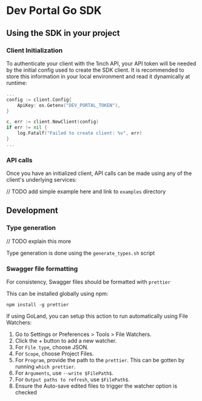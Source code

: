 # Dev Portal Go SDK

## Using the SDK in your project

### Client Initialization
To authenticate your client with the 1inch API, your API token will be needed by the initial config used to create the SDK client. It is recommended to store this information in your local environment and read it dynamically at runtime:

```go
...
config := client.Config{
    ApiKey: os.Getenv("DEV_PORTAL_TOKEN"),
}

c, err := client.NewClient(config)
if err != nil {
    log.Fatalf("Failed to create client: %v", err)
}
...
```

### API calls

Once you have an initialized client, API calls can be made using any of the client's underlying services:

// TODO add simple example here and link to `examples` directory 

## Development

### Type generation

// TODO explain this more

Type generation is done using the `generate_types.sh` script 

### Swagger file formatting
For consistency, Swagger files should be formatted with `prettier`

This can be installed globally using npm:

`npm install -g prettier`

If using GoLand, you can setup this action to run automatically using File Watchers:

1. Go to Settings or Preferences > Tools > File Watchers.
2. Click the + button to add a new watcher.
3. For `File type`, choose JSON.
4. For `Scope`, choose Project Files.
5. For `Program`, provide the path to the `prettier`. This can be gotten by running `which prettier`.
6. For `Arguments`, use `--write $FilePath$`.
7. For `Output paths to refresh`, use `$FilePath$`.
8. Ensure the Auto-save edited files to trigger the watcher option is checked
